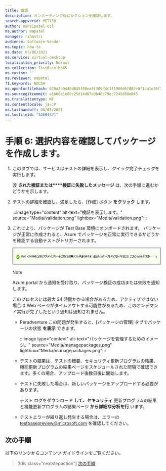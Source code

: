```yaml
---
title: 確認
description: オンボーディング後にセクションを確認します。
search.appverid: MET150
author: mansipatel-usl
ms.author: mapatel
manager: rshastri
audience: Software-Vendor
ms.topic: how-to
ms.date: 07/06/2021
ms.service: virtual-desktop
localization_priority: Normal
ms.collection: TestBase-M365
ms.custom: ''
ms.reviewer: mapatel
f1.keywords: NOCSH
ms.openlocfilehash: b70a2b9446d845f08ea5f309d4c1f1900d6f882e0f1da1e56f301537145dcd11
ms.sourcegitcommit: a1b66e1e80c25d14d67a9b46c79ec7245d88e045
ms.translationtype: MT
ms.contentlocale: ja-JP
ms.lasthandoff: 08/05/2021
ms.locfileid: "53804471"
---
```

# <a name="step-6-review-your-selections-to-create-your-package"></a>手順 6: 選択内容を確認してパッケージを作成します。

1. このタブでは、サービスはテストの詳細を表示し、クイック完了チェックを実行します。

    渡 **された検証または****検証に失敗したメッセージ** は、次の手順に進むかどうかを示します。

2. テストの詳細を確認し、満足したら、[作成] ボタン **をクリック** します。

    :::image type="content" alt-text="検証を表示します。" source="Media/validation.png" lightbox="Media/validation.png":::

3. これにより、パッケージが Test Base 環境にオンボードされます。 パッケージが正常に作成されると、Azure でパッケージを正常に実行できるかどうかを確認する自動テストがトリガーされます。

    ![成功した結果](Media/successful.png)

    > [!NOTE]
    > Azure portal から通知を受け取り、パッケージ検証の成功または失敗を通知します。
    >
    > このプロセスには最大 24 時間かかる場合があるため、アクティブではない場合は Web ページがタイムアウトする可能性があるため、このオンデマンド実行が完了したという通知は通知されません。

    - Peradventure この問題が発生すると、[パッケージの管理] タブでパッケージの状態 **を表示** できます。

      :::image type="content" alt-text="パッケージを管理するためのイメージ。" source="Media/managepackages.png" lightbox="Media/managepackages.png":::

    - テストの結果は、テストの概要、セキュリティ更新プログラムの結果、機能更新プログラムの結果ページをスケジュールされた間隔で確認できます。多くの場合、アップロード後数日後に開始します。 

    - テストに失敗した場合は、新しいパッケージをアップロードする必要があります。

      テスト ログをダウンロード **して、セキュリティ** 更新プログラムの結果と機能更新プログラムの結果ページ **から詳細な分析を行** います。

    - テストエラーが繰り返し発生する場合は、エラーの testbasepreview@microsoft.com を確認してください。

## <a name="next-steps"></a>次の手順

以下のリンクからコンテンツ ガイドラインをご覧ください。

> [!div class="nextstepaction"]
> [次の手順](contentguideline.md)
